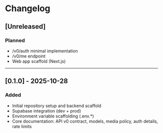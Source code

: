 # Changelog

## [Unreleased]
### Planned
- /v0/auth minimal implementation
- /v0/me endpoint
- Web app scaffold (Next.js)

---

## [0.1.0] - 2025-10-28
### Added
- Initial repository setup and backend scaffold
- Supabase integration (dev + prod)
- Environment variable scaffolding (.env.*)
- Core documentation: API v0 contract, models, media policy, auth details, rate limits
